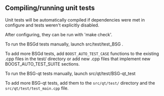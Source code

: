 Compiling/running unit tests
------------------------------------

Unit tests will be automatically compiled if dependencies were met in configure
and tests weren't explicitly disabled.

After configuring, they can be run with 'make check'.

To run the BSGd tests manually, launch src/test/test_BSG .

To add more BSGd tests, add `BOOST_AUTO_TEST_CASE` functions to the existing
.cpp files in the test/ directory or add new .cpp files that
implement new BOOST_AUTO_TEST_SUITE sections.

To run the BSG-qt tests manually, launch src/qt/test/BSG-qt_test

To add more BSG-qt tests, add them to the `src/qt/test/` directory and
the `src/qt/test/test_main.cpp` file.
